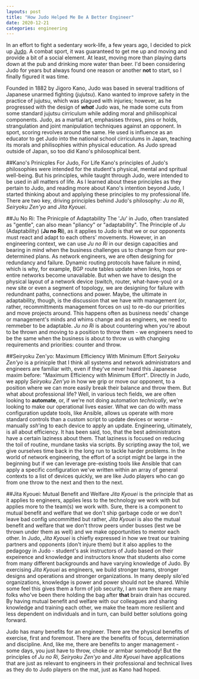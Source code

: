 ```yaml
---
layouts: post
title: "How Judo Helped Me Be A Better Engineer"
date: 2020-12-21
categories: engineering
---
```

In an effort to fight a sedentary work-life, a few years ago, I decided to pick up [Judo](https://en.wikipedia.org/wiki/Judo). A combat sport, it was guaranteed to get me up and moving and provide a bit of a social element. At least, moving more than playing darts down at the pub and drinking more water than beer. I'd been considering Judo for years but always found one reason or another **not** to start, so I finally figured it was time. 

Founded in 1882 by Jigoro Kano, Judo was based in several traditions of Japanese unarmed fighting (_jujutsu_). Kano wanted to improve safety in the practice of jujutsu, which was plagued with injuries; however, as he progressed with the design of **_what_** Judo was, he made some cuts from some standard jujutsu cirriculum while adding moral and philisophical components. Judo, as a martial art, emphasises throws, pins or holds, strangulation and joint manipulation techniques against an opponent. In sport, scoring revolves around the same. He used is influence as an educator to get Judo into the national school cirriculums in Japan, teaching its morals and philisophies within physical education. As Judo spread outside of Japan, so too did Kano's philosophical bent.

##Kano's Prinicples For Judo, For Life
Kano's principles of Judo's philosophies were intended for the student's physical, mental and spritual well-being. But his principles, while taught through Judo, were intended to be used in all matters of life. As I learned about these principles as they pertain to Judo, and reading more about Kano's intention beyond Judo, I started thinking about and applying these principles to my professional life. There are two key, driving principles behind Judo's philosophy: _Ju no Ri_, _Seiryoku Zen'yo_ and _Jita Kyouei_. 

##Ju No Ri: The Prinicple of Adaptability
The '_Ju_' in Judo, often translated as "gentle", can also mean "pliancy" or "adaptability". The Principle of _Ju_ (Adaptability) (**Ju no Ri**), as it applies to Judo is that we or our opponents must react and adapt to each others' movements. However, in an engineering context, we can use _Ju no Ri_ in our design capacities and bearing in mind when the business challenges us to change from our pre-determined plans. As network engineers, we are often designing for redundancy and failure. Dynamic routing protocols have failure in mind, which is why, for example, BGP route tables update when links, hops or entire networks become unavailable. But when we have to design the physical layout of a network device (switch, router, what-have-you) or a new site or even a segment of topology, we are designing for failure with redundnant paths, connections and power. Maybe, the ultimate in adaptability, though, is the discussion that we have with management (or, rather, recommittments management forces on us) to re-do our priorities and move projects around. This happens often as business needs' change or management's minds and whims change and as engineers, we need to remmeber to be adaptable. _Ju no Ri_ is about countering when you're about to be thrown and moving to a position to throw them - we engineers need to be the same when the business is about to throw us with changing requirements and priorities: counter and throw.

##Seiryoku Zen'yo: Maximum Efficiency With Minimum Effort
_Seiryoku Zen'yo_ is a prinicple that I think all systems and network administrators and engineers are familiar with, even if they've never heard this Japanese maxim before: "Maximum Efficiency with Minimum Effort". Directly in Judo, we apply _Seiryoku Zen'yo_ in how we grip or move our opponent, to a position where we can more easily break their balance and throw them. But what about professional life? Well, in various tech fields, we are often looking to **automate**, or, if we're not doing automation _technically_, we're looking to make our operational lives easier. What we can do with mass configuration update tools, like Ansible, allows us operate with more standard controls than a custom script to update devices or worse - manually _ssh_'ing to each device to apply an update. Engineering, ultimately, is all about efficiency. It has been said, too, that the best administrators have a certain laziness about them. That laziness is focused on reducing the toil of routine, mundane tasks via scripts. By scripting away the toil, we give ourselves time back in the long run to tackle harder problems. In the world of network engineering, the effort of a script might be large in the beginning but if we can leverage pre-existing tools like Ansible that can apply a specific configuration we've written within an array of general contexts to a list of devices quickly, we are like Judo players who can go from one throw to the next and then to the next. 

##Jita Kyouei: Mutual Benefit and Welfare
_Jita Kyouei_ is the principle that as it applies to engineers, applies less to the technology we work with but applies more to the team(s) we work with. Sure, there is a component to mutual benefit and welfare that we don't ship garbage code or we don't leave bad config uncommitted but rather, _Jita Kyouei_ is also the mutual benefit and welfare that we don't throw peers under busses (lest we be thrown under them as well) and we make opportunities to mentor each other. In Judo, _Jita Kyouei_ is chiefly expressed in how we treat our training partners and opponents (don't injure them) but it also applies to the pedagogy in Judo - student's ask instructors of Judo based on their expeirence and knowledge and instructors know that students also come from many different backgrounds and have varying knowledge of Judo. By exercising _Jita Kyouei_ as engineers, we build stronger teams, stronger designs and operations and stronger organizations. In many deeply silo'ed organizations, knowledge is power and power should not be shared. While some feel this gives them a form of job security, I am sure there are many folks who've been there holding the bag after **that** brain drain has occured. By having mutual benefit and welfare with our colleagues and sharing knowledge and training each other, we make the team more resilient and less dependent on individuals and in turn, can build better solutions going forward.

Judo has many benefits for an engineer. There are the physical benefits of exercise, first and foremost. There are the benefits of focus, determination and discipline. And, like me, there are benefits to anger management - some days, you just have to throw, choke or armbar somebody! But the principles of _Ju no Ri_, _Seiryoku Zen'yo_ and _Jita Kyouei_ have applications that are just as relevant to engineers in their professional and technical lives as they do to Judo players on the mat, just as Kano had hoped. 